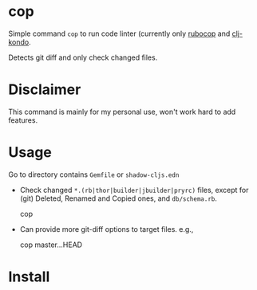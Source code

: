 # cop

Simple command `cop` to run code linter (currently only [rubocop][] and [clj-kondo][].

Detects git diff and only check changed files.


Disclaimer
==========

This command is mainly for my personal use, won't work hard to add features.


Usage
=====

Go to directory contains `Gemfile` or `shadow-cljs.edn`

- Check changed `*.(rb|thor|builder|jbuilder|pryrc)` files, except for (git) Deleted, Renamed and Copied ones, and `db/schema.rb`.

    cop


- Can provide more git-diff options to target files. e.g.,

    cop master...HEAD


Install
=======




[rubocop]: https://github.com/rubocop-hq/rubocop
[clj-kondo]: https://github.com/borkdude/clj-kondo
